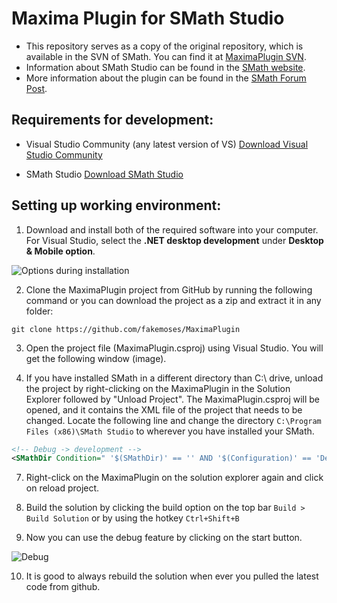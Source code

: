 # Maxima Plugin for SMath Studio

- This repository serves as a copy of the original repository, which is available in the SVN of SMath. You can find it at [MaximaPlugin SVN](https://smath.com:8443/!/#public/view/head/plugins/MaximaPlugin/).
- Information about SMath Studio can be found in the [SMath website](https://smath.com/en-US).
- More information about the plugin can be found in the [SMath Forum Post](https://en.smath.com/forum/yaf_postst2078_Maxima-Plugin.aspx).

## Requirements for development:

- Visual Studio Community (any latest version of VS)
  [Download Visual Studio Community](https://visualstudio.microsoft.com/free-developer-offers/)
  
- SMath Studio
  [Download SMath Studio](https://smath.com/en-US/view/SMathStudio/download)

## Setting up working environment:

1. Download and install both of the required software into your computer. For Visual Studio, select the **.NET desktop development** under **Desktop & Mobile option**. 

![Options during installation](documentation/options.png)

2. Clone the MaximaPlugin project from GitHub by running the following command or you can download the project as a zip and extract it in any folder:
```
git clone https://github.com/fakemoses/MaximaPlugin
```
3. Open the project file (MaximaPlugin.csproj) using Visual Studio. You will get the following window (image).

4. If you have installed SMath in a different directory than C:\\ drive, unload the project by right-clicking on the MaximaPlugin in the Solution Explorer followed by "Unload Project". The MaximaPlugin.csproj will be opened, and it contains the XML file of the project that needs to be changed. Locate the following line and change the directory `C:\Program Files (x86)\SMath Studio` to wherever you have installed your SMath.

```xml
<!-- Debug -> development -->
<SMathDir Condition=" '$(SMathDir)' == '' AND '$(Configuration)' == 'Debug' ">
```

7. Right-click on the MaximaPlugin on the solution explorer again and click on reload project. 

8. Build the solution by clicking the build option on the top bar `Build > Build Solution` or by using the hotkey `Ctrl+Shift+B`

9. Now you can use the debug feature by clicking on the start button.

![Debug](documentation/debug.png)

10. It is good to always rebuild the solution when ever you pulled the latest code from github.
